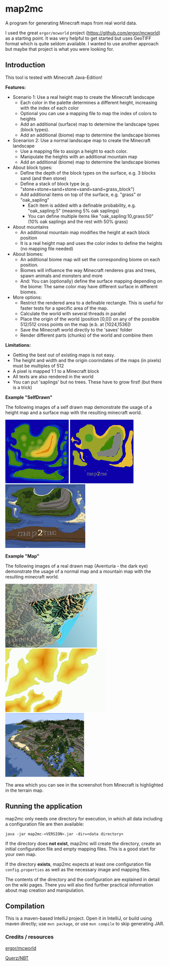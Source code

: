 # map2mc

A program for generating Minecraft maps from real world data.

I used the great `ergor/mcworld` project (https://github.com/ergor/mcworld) as a starting point. 
It was very helpful to get started but uses GeoTIFF format which is quite seldom available. 
I wanted to use another approach but maybe that project is what you were looking for.  

## Introduction

This tool is tested with Minecraft Java-Edition!

__Features:__

- Scenario 1: Use a real height map to create the Minecraft landscape
  - Each color in the palette determines a different height, increasing with the index of each color 
  - Optional you can use a mapping file to map the index of colors to heights 
  - Add an additional (surface) map to determine the landscape types (block types).
  - Add an additional (biome) map to determine the landscape biomes
- Scenarion 2: Use a normal landscape map to create the Minecraft landscape
  - Use a mapping file to assign a height to each color.
  - Manipulate the heights with an additional mountain map
  - Add an additional (biome) map to determine the landscape biomes
- About block types:
  - Define the depth of the block types on the surface, e.g. 3 blocks sand (and then stone)
  - Define a stack of block type (e.g. "stone+stone+sand+stone+sand+sand+grass_block")
  - Add additional items on top of the surface, e.g. "grass" or "oak_sapling"
    - Each item is added with a definable probability, e.g. "oak_sapling:5" (meaning 5% oak saplings)
    - You can define multiple items like "oak_sapling:10,grass:50" (10% oak saplings and the rest with 50% grass)    
- About mountains
  - An additional mountain map modifies the height at each block position
  - It is a real height map and uses the color index to define the heights (no mapping file needed) 
- About biomes:
  - An additional biome map will set the corresponding biome on each position.
  - Biomes will influence the way Minecraft renderes gras and trees, spawn animals and monsters and more
  - And: You can (optionally) define the surface mapping depending on the biome: The same color may have different surface in different biomes.
- More options:
  - Restrict the rendered area to a definable rectangle. This is useful for faster tests for a specific area of the map.
  - Calculate the world with several threads in parallel
  - Place the origin of the world (position [0,0]) on any of the possible 512/512 cross points on the map (e.b. at [1024,1536])
  - Save the Minecraft world directly to the 'saves' folder
  - Render different parts (chunks) of the world and combine them 

__Limitations:__

- Getting the best out of existing maps is not easy.
- The height and width and the origin coorindates of the maps (in pixels) must be multiples of 512
- A pixel is mapped 1:1 to a Minecraft block
- All texts are also rendered in the world
- You can put 'saplings' but no trees. These have to grow first! (but there is a trick)

__Example "SelfDrawn"__

The following images of a self drawn map demonstrate the usage of 
a height map and a surface map with the resulting minecraft world.

![Height Map][selfdrawn_terrain]
![Surface Map][selfdrawn_surface]
![Minecraft][selfdrawn_mcworld]

[selfdrawn_terrain]: doc/images/selfdrawn-terrain-small.bmp "height map"
[selfdrawn_surface]: doc/images/selfdrawn-surface-small.bmp "surface map"
[selfdrawn_mcworld]: doc/images/selfdrawn-mcworld-small.png "Minecraft"

__Example "Map"__

The following images of a real drawn map (Aventuria - the dark eye) demonstrate the usage of 
a normal map and a mountain map with the resulting minecraft world.

![Normal Map][realmap_terrain]
![Mountains Map][realmap_mountains]
![Minecraft][realmap_mcworld]

[realmap_terrain]: doc/images/realmap-terrain-small.bmp "normal map"
[realmap_mountains]: doc/images/realmap-mountains-small.bmp "mountains map"
[realmap_mcworld]: doc/images/realmap-mcworld-small.png "Minecraft"

The area which you can see in the screenshot from Minecraft 
is highlighted in the terrain map.

## Running the application

map2mc only needs one directory for execution, in which all data including a configuration file are then available:

```
java -jar map2mc-<VERSION>.jar -dir=<data directory>
```

If the directory does __not exist__, map2mc will create the directory, create an initial configuration file and empty mapping files. This is a good start for your own map.

If the directory __exists__, map2mc expects at least one configuration file `config.properties` as well as the necessary image and mapping files.

The contents of the directory and the configuration are explained in detail on the wiki pages. 
There you will also find further practical information about map creation and manipulation.

## Compilation

This is a maven-based IntelliJ project. Open it in IntelliJ, or build using maven directly; use `mvn package`, 
or use `mvn compile` to skip generating JAR.

### Credits / resources

[ergor/mcworld](https://github.com/ergor/mcworld)

[Querz/NBT](https://github.com/Querz/NBT)

[Wiki]: https://github.com/Skrrytch/map2mc/wiki/